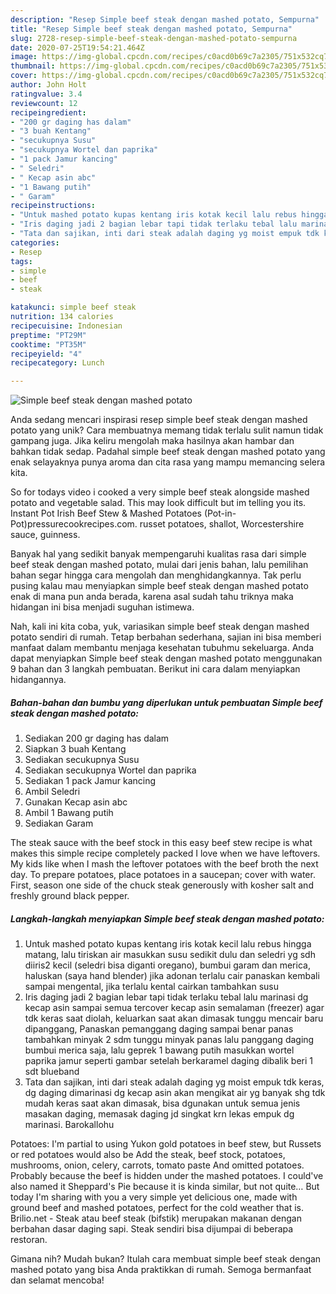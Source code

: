 ```yaml
---
description: "Resep Simple beef steak dengan mashed potato, Sempurna"
title: "Resep Simple beef steak dengan mashed potato, Sempurna"
slug: 2728-resep-simple-beef-steak-dengan-mashed-potato-sempurna
date: 2020-07-25T19:54:21.464Z
image: https://img-global.cpcdn.com/recipes/c0acd0b69c7a2305/751x532cq70/simple-beef-steak-dengan-mashed-potato-foto-resep-utama.jpg
thumbnail: https://img-global.cpcdn.com/recipes/c0acd0b69c7a2305/751x532cq70/simple-beef-steak-dengan-mashed-potato-foto-resep-utama.jpg
cover: https://img-global.cpcdn.com/recipes/c0acd0b69c7a2305/751x532cq70/simple-beef-steak-dengan-mashed-potato-foto-resep-utama.jpg
author: John Holt
ratingvalue: 3.4
reviewcount: 12
recipeingredient:
- "200 gr daging has dalam"
- "3 buah Kentang"
- "secukupnya Susu"
- "secukupnya Wortel dan paprika"
- "1 pack Jamur kancing"
- " Seledri"
- " Kecap asin abc"
- "1 Bawang putih"
- " Garam"
recipeinstructions:
- "Untuk mashed potato kupas kentang iris kotak kecil lalu rebus hingga matang, lalu tiriskan air masukkan susu sedikit dulu dan seledri yg sdh diiris2 kecil (seledri bisa diganti oregano), bumbui garam dan merica, haluskan (saya hand blender) jika adonan terlalu cair panaskan kembali sampai mengental, jika terlalu kental cairkan tambahkan susu"
- "Iris daging jadi 2 bagian lebar tapi tidak terlaku tebal lalu marinasi dg kecap asin sampai semua tercover kecap asin semalaman (freezer) agar tdk keras saat diolah, keluarkan saat akan dimasak tunggu mencair baru dipanggang, Panaskan pemanggang daging sampai benar panas tambahkan minyak 2 sdm tunggu minyak panas lalu panggang daging bumbui merica saja, lalu geprek 1 bawang putih masukkan wortel paprika jamur seperti gambar setelah berkaramel daging dibalik beri 1 sdt blueband"
- "Tata dan sajikan, inti dari steak adalah daging yg moist empuk tdk keras, dg daging dimarinasi dg kecap asin akan mengikat air yg banyak shg tdk mudah keras saat akan dimasak, bisa dgunakan untuk semua jenis masakan daging, memasak daging jd singkat krn lekas empuk dg marinasi. Barokallohu"
categories:
- Resep
tags:
- simple
- beef
- steak

katakunci: simple beef steak 
nutrition: 134 calories
recipecuisine: Indonesian
preptime: "PT29M"
cooktime: "PT35M"
recipeyield: "4"
recipecategory: Lunch

---
```



![Simple beef steak dengan mashed potato](https://img-global.cpcdn.com/recipes/c0acd0b69c7a2305/751x532cq70/simple-beef-steak-dengan-mashed-potato-foto-resep-utama.jpg)

Anda sedang mencari inspirasi resep simple beef steak dengan mashed potato yang unik? Cara membuatnya memang tidak terlalu sulit namun tidak gampang juga. Jika keliru mengolah maka hasilnya akan hambar dan bahkan tidak sedap. Padahal simple beef steak dengan mashed potato yang enak selayaknya punya aroma dan cita rasa yang mampu memancing selera kita.

So for todays video i cooked a very simple beef steak alongside mashed potato and vegetable salad. This may look difficult but im telling you its. Instant Pot Irish Beef Stew &amp; Mashed Potatoes (Pot-in-Pot)pressurecookrecipes.com. russet potatoes, shallot, Worcestershire sauce, guinness.

Banyak hal yang sedikit banyak mempengaruhi kualitas rasa dari simple beef steak dengan mashed potato, mulai dari jenis bahan, lalu pemilihan bahan segar hingga cara mengolah dan menghidangkannya. Tak perlu pusing kalau mau menyiapkan simple beef steak dengan mashed potato enak di mana pun anda berada, karena asal sudah tahu triknya maka hidangan ini bisa menjadi suguhan istimewa.


Nah, kali ini kita coba, yuk, variasikan simple beef steak dengan mashed potato sendiri di rumah. Tetap berbahan sederhana, sajian ini bisa memberi manfaat dalam membantu menjaga kesehatan tubuhmu sekeluarga. Anda dapat menyiapkan Simple beef steak dengan mashed potato menggunakan 9 bahan dan 3 langkah pembuatan. Berikut ini cara dalam menyiapkan hidangannya.

<!--inarticleads1-->

##### Bahan-bahan dan bumbu yang diperlukan untuk pembuatan Simple beef steak dengan mashed potato:

1. Sediakan 200 gr daging has dalam
1. Siapkan 3 buah Kentang
1. Sediakan secukupnya Susu
1. Sediakan secukupnya Wortel dan paprika
1. Sediakan 1 pack Jamur kancing
1. Ambil  Seledri
1. Gunakan  Kecap asin abc
1. Ambil 1 Bawang putih
1. Sediakan  Garam


The steak sauce with the beef stock in this easy beef stew recipe is what makes this simple recipe completely packed I love when we have leftovers. My kids like when I mash the leftover potatoes with the beef broth the next day. To prepare potatoes, place potatoes in a saucepan; cover with water. First, season one side of the chuck steak generously with kosher salt and freshly ground black pepper. 

<!--inarticleads2-->

##### Langkah-langkah menyiapkan Simple beef steak dengan mashed potato:

1. Untuk mashed potato kupas kentang iris kotak kecil lalu rebus hingga matang, lalu tiriskan air masukkan susu sedikit dulu dan seledri yg sdh diiris2 kecil (seledri bisa diganti oregano), bumbui garam dan merica, haluskan (saya hand blender) jika adonan terlalu cair panaskan kembali sampai mengental, jika terlalu kental cairkan tambahkan susu
1. Iris daging jadi 2 bagian lebar tapi tidak terlaku tebal lalu marinasi dg kecap asin sampai semua tercover kecap asin semalaman (freezer) agar tdk keras saat diolah, keluarkan saat akan dimasak tunggu mencair baru dipanggang, Panaskan pemanggang daging sampai benar panas tambahkan minyak 2 sdm tunggu minyak panas lalu panggang daging bumbui merica saja, lalu geprek 1 bawang putih masukkan wortel paprika jamur seperti gambar setelah berkaramel daging dibalik beri 1 sdt blueband
1. Tata dan sajikan, inti dari steak adalah daging yg moist empuk tdk keras, dg daging dimarinasi dg kecap asin akan mengikat air yg banyak shg tdk mudah keras saat akan dimasak, bisa dgunakan untuk semua jenis masakan daging, memasak daging jd singkat krn lekas empuk dg marinasi. Barokallohu


Potatoes: I&#39;m partial to using Yukon gold potatoes in beef stew, but Russets or red potatoes would also be Add the steak, beef stock, potatoes, mushrooms, onion, celery, carrots, tomato paste And omitted potatoes. Probably because the beef is hidden under the mashed potatoes. I could&#39;ve also named it Sheppard&#39;s Pie because it is kinda similar, but not quite… But today I&#39;m sharing with you a very simple yet delicious one, made with ground beef and mashed potatoes, perfect for the cold weather that is. Brilio.net - Steak atau beef steak (bifstik) merupakan makanan dengan berbahan dasar daging sapi. Steak sendiri bisa dijumpai di beberapa restoran. 

Gimana nih? Mudah bukan? Itulah cara membuat simple beef steak dengan mashed potato yang bisa Anda praktikkan di rumah. Semoga bermanfaat dan selamat mencoba!
